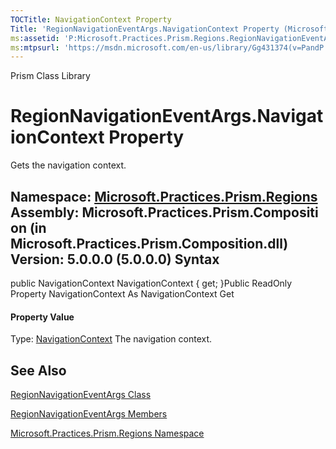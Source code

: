 ```yaml
---
TOCTitle: NavigationContext Property
Title: 'RegionNavigationEventArgs.NavigationContext Property (Microsoft.Practices.Prism.Regions)'
ms:assetid: 'P:Microsoft.Practices.Prism.Regions.RegionNavigationEventArgs.NavigationContext'
ms:mtpsurl: 'https://msdn.microsoft.com/en-us/library/Gg431374(v=PandP.50)'
---
```


Prism Class Library

RegionNavigationEventArgs.NavigationContext Property
========================================================

Gets the navigation context.

**Namespace:** [Microsoft.Practices.Prism.Regions](https://msdn.microsoft.com/n:microsoft.practices.prism.regions)
**Assembly:** Microsoft.Practices.Prism.Composition (in Microsoft.Practices.Prism.Composition.dll) Version: 5.0.0.0 (5.0.0.0)
Syntax
------

<span id="syntaxToggle"></span>public NavigationContext NavigationContext { get; }Public ReadOnly Property NavigationContext As NavigationContext Get
#### Property Value

Type: [NavigationContext](https://msdn.microsoft.com/t:microsoft.practices.prism.regions.navigationcontext)
The navigation context.

See Also
--------


[RegionNavigationEventArgs Class](https://msdn.microsoft.com/t:microsoft.practices.prism.regions.regionnavigationeventargs)

[RegionNavigationEventArgs Members](https://msdn.microsoft.com/allmembers.t:microsoft.practices.prism.regions.regionnavigationeventargs)

[Microsoft.Practices.Prism.Regions Namespace](https://msdn.microsoft.com/n:microsoft.practices.prism.regions)
